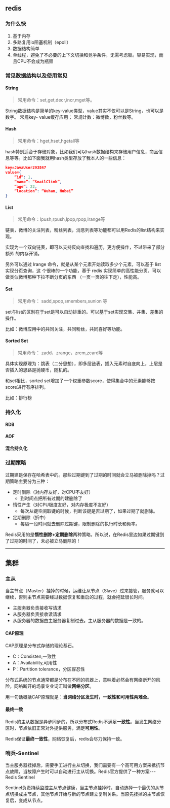 ## redis

### 为什么快

1. 基于内存
2. 多路复用io阻塞机制（epoll）
3. 数据结构简单
4. 单线程，避免了不必要的上下文切换和竞争条件，无需考虑锁。容易实现，而且CPU不会成为瓶颈

### 常见数据结构以及使用常见

#### String

> 常用命令：set,get,decr,incr,mget等。

String数据结构是简单的key-value类型，value其实不仅可以是String，也可以是数字。 常规key-
value缓存应⽤； 常规计数：微博数，粉丝数等。

#### Hash

> 常用命令：hget,hset,hgetall等

hash特别适合于存储对象，比如我们可以hash数据结构来存储用户信息，商品信息等等。比如下面我就用hash类型存放了我本人的一些信息：

```json
key=JavaUser293847
value={
    “id”: 1,
    “name”: “SnailClimb”,
    “age”: 22,
    “location”: “Wuhan, Hubei”
}
```

#### List

> 常用命令：lpush,rpush,lpop,rpop,lrange等

链表，微博的关注列表，粉丝列表，消息列表等功能都可以用Redis的list结构来实现。

实现为⼀个双向链表，即可以⽀持反向查找和遍历，更⽅便操作，不过带来了部分额外
的内存开销。

另外可以通过 lrange 命令，就是从某个元素开始读取多少个元素，可以基于 list 实现分⻚查询，这
个很棒的⼀个功能，基于 redis 实现简单的⾼性能分⻚，可以做类似微博那种下拉不断分⻚的东⻄
（⼀⻚⼀⻚的往下⾛），性能⾼。

#### Set

> 常⽤命令： sadd,spop,smembers,sunion 等

set与list的区别在于set是可以自动排重的。可以基于set实现交集、并集、差集的操作。

比如：微博应用中的共同关注，共同粉丝，共同喜好等功能。

#### Sorted Set

> 常用命令： zadd，zrange，zrem,zcard等

具体实现原理为：跳表（二分思想），即多层链表，插入元素时自底向上，上层是否插入的思路是抛硬币，随机的。

和set相比，sorted set增加了一个权重参数score，使得集合中的元素能够按score进行有序排列。

比如：排行榜

### 持久化

#### RDB

#### AOF

#### 混合持久化

### 过期策略

过期建是保存在哈希表中的。那些过期键到了过期的时间就会立马被删除掉吗？过期策略主要分为三种：

- 定时删除（对内存友好，对CPU不友好）
  - 到时间点把所有过期的建删除了
- 惰性产生（对CPU极度友好，对内存极度不友好）
  - 每次从键空间取键的时候，判断该键是否过期了，如果过期了就删除。
- 定期删除（折中）
  - 每隔一段时间就去删除过期键，限制删除的执行时长和频率。

Redis采用的是**惰性删除+定期删除**两种策略，所以说，在Redis里边如果过期键到了过期的时间了，未必被立马删除的！

----



## 集群

### 主从

当主节点（Master）挂掉的时候，运维让从节点（Slave）过来接管，服务就可以继续，否则主节点需要经过数据恢复和重启的过程，就会拖延很长时间。

- 主服务器负责接收写请求
- 从服务器负责接收读请求
- 从服务器的数据由主服务器复制过去。主从服务器的数据是一致的。

#### CAP原理

CAP原理是分布式存储的理论基石。

- C：Consisten,一致性
- A：Availability,可用性
- P：Partition tolerance，分区容忍性

分布式系统的节点通常都是分布在不同的机器上，意味着必然会有网络断开的风险，网络断开的场景专业词汇叫做**网络分区**。

用一句话概括CAP原理就是：**当网络分区发生时，一致性和可用性两难全**。

#### 最终一致

Redis的主从数据是异步同步的，所以分布式Redis不满足**一致性**。当发生网络分区时，节点依旧正常对外提供服务，满足**可用性**。

Redis保证**最终一致性**，网络恢复后，redis会尽力保持一致。

### 哨兵-Sentinel

当主服务器挂掉后，需要手工进行主从切换，我们需要有一个高可用方案来抵抗节点故障，当故障产生时可以自动进行主从切换。Redis官方提供了一种方案--- Redis Sentinel

Sentinel负责持续监控主从节点健康，当主节点挂掉时，自动选择一个最优的从节点切换成主节点，其他节点开始与新的节点建立复制关系。当原先挂掉的主节点恢复后，变成从节点。




